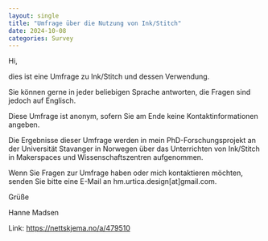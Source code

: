 ```yaml
---
layout: single
title: "Umfrage über die Nutzung von Ink/Stitch"
date: 2024-10-08
categories: Survey
---
```

Hi,

dies ist eine Umfrage zu Ink/Stitch und dessen Verwendung.

Sie können gerne in jeder beliebigen Sprache antworten, die Fragen sind jedoch auf Englisch.

Diese Umfrage ist anonym, sofern Sie am Ende keine Kontaktinformationen angeben.

Die Ergebnisse dieser Umfrage werden in mein PhD-Forschungsprojekt an der Universität Stavanger in Norwegen über das Unterrichten von Ink/Stitch in Makerspaces und Wissenschaftszentren aufgenommen.

Wenn Sie Fragen zur Umfrage haben oder mich kontaktieren möchten, senden Sie bitte eine E-Mail an hm.urtica.design[at]gmail.com.

Grüße

Hanne Madsen

Link: <https://nettskjema.no/a/479510>
